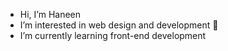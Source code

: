 - Hi, I’m Haneen
- I’m interested in web design and development 👀 
- I’m currently learning front-end development

<!---
haneeneshba/haneeneshba is a ✨ special ✨ repository because its `README.md` (this file) appears on your GitHub profile.
You can click the Preview link to take a look at your changes.
--->
